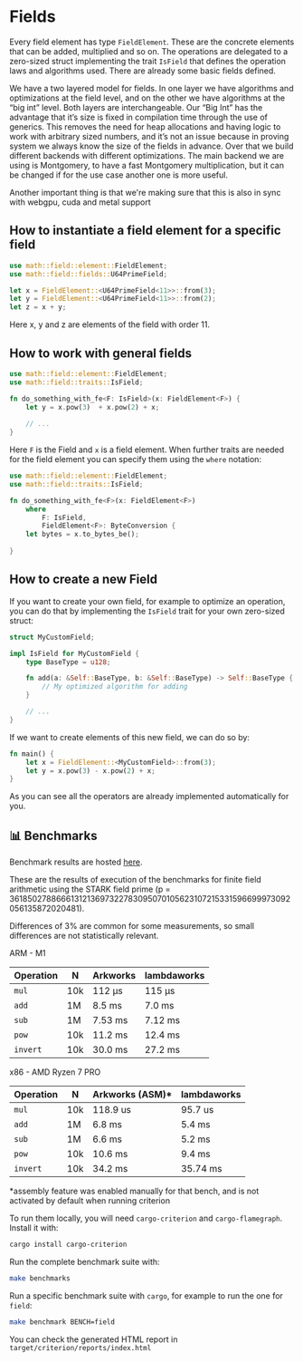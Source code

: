 
# Fields
Every field element has type `FieldElement`. These are the concrete elements that can be added, multiplied and so on. The operations are delegated to a zero-sized struct implementing the trait `IsField` that defines the operation laws and algorithms used. There are already some basic fields defined.

We have a two layered model for fields. In one layer we have algorithms and optimizations at the field level, and on the other we have algorithms at the “big int” level. Both layers are interchangeable.
Our “Big Int” has the advantage that it’s size is fixed in compilation time through the use of generics. This removes the need for heap allocations and having logic to work with arbitrary sized numbers, and it’s not an issue because in proving system we always know the size of the fields in advance.
Over that we build different backends with different optimizations. The main backend we are using is Montgomery, to have a fast Montgomery multiplication, but it can be changed if for the use case another one is more useful.

Another important thing is that we're making sure that this is also in sync with webgpu, cuda and metal support

## How to instantiate a field element for a specific field
```rust
use math::field::element::FieldElement;
use math::field::fields::U64PrimeField;

let x = FieldElement::<U64PrimeField<11>>::from(3);
let y = FieldElement::<U64PrimeField<11>>::from(2);
let z = x + y;
```
Here x, y and z are elements of the field with order 11.

## How to work with general fields
```rust
use math::field::element::FieldElement;
use math::field::traits::IsField;

fn do_something_with_fe<F: IsField>(x: FieldElement<F>) {
    let y = x.pow(3)  + x.pow(2) + x;
    
    // ...
}
```
Here `F` is the Field and `x` is a field element. When further traits are needed for the field element you can specify them using the `where` notation:

```rust
use math::field::element::FieldElement;
use math::field::traits::IsField;

fn do_something_with_fe<F>(x: FieldElement<F>) 
    where
        F: IsField,
        FieldElement<F>: ByteConversion {
    let bytes = x.to_bytes_be();
    
}
```
## How to create a new Field
If you want to create your own field, for example to optimize an operation, you can do that by implementing the `IsField` trait for your own zero-sized struct:

```rust
struct MyCustomField;

impl IsField for MyCustomField {
    type BaseType = u128;

    fn add(a: &Self::BaseType, b: &Self::BaseType) -> Self::BaseType {
        // My optimized algorithm for adding
    }

    // ...
}
```

If we want to create elements of this new field, we can do so by:

```rust
fn main() {
    let x = FieldElement::<MyCustomField>::from(3);
    let y = x.pow(3) - x.pow(2) + x;
}
```

As you can see all the operators are already implemented automatically for you.

## 📊 Benchmarks

Benchmark results are hosted [here](https://lambdaclass.github.io/lambdaworks/bench).

These are the results of execution of the benchmarks for finite field arithmetic using the STARK field prime (p = 3618502788666131213697322783095070105623107215331596699973092056135872020481). 

Differences of 3% are common for some measurements, so small differences are not statistically relevant.

ARM - M1

| Operation| N    | Arkworks  | lambdaworks |
| -------- | --- | --------- | ----------- |
| `mul`    |   10k  | 112 μs | 115 μs   |
| `add`    |   1M  | 8.5 ms  | 7.0 ms    |
| `sub`    |   1M  | 7.53 ms   | 7.12 ms     |
| `pow`    |   10k  | 11.2 ms   | 12.4 ms    |
| `invert` |  10k   | 30.0 ms  | 27.2 ms   |

x86 - AMD Ryzen 7 PRO 

| Operation | N    | Arkworks (ASM)*  | lambdaworks |
| -------- | --- | --------- | ----------- |
| `mul`    |   10k  | 118.9 us | 95.7 us   |
| `add`    |   1M  | 6.8 ms  | 5.4 ms    |
| `sub`    |   1M  |  6.6 ms  |  5.2 ms   |
| `pow`    |   10k  |  10.6 ms   | 9.4 ms    |
| `invert` |  10k   | 34.2 ms  | 35.74 ms |

*assembly feature was enabled manually for that bench, and is not activated by default when running criterion

To run them locally, you will need `cargo-criterion` and `cargo-flamegraph`. Install it with:

```bash
cargo install cargo-criterion
```

Run the complete benchmark suite with:

```bash
make benchmarks
```

Run a specific benchmark suite with `cargo`, for example to run the one for `field`:

```bash
make benchmark BENCH=field
```

You can check the generated HTML report in `target/criterion/reports/index.html`
